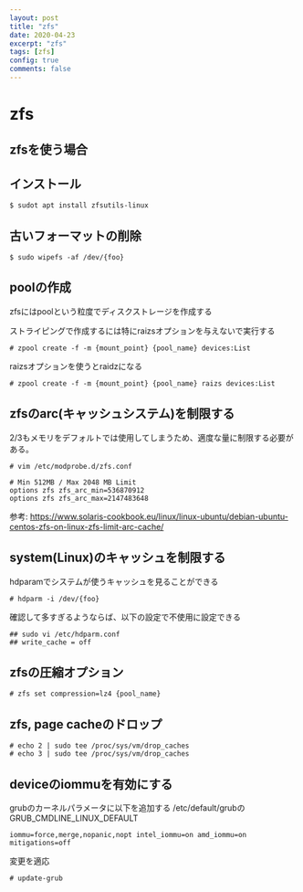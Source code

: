 ```yaml
---
layout: post
title: "zfs"
date: 2020-04-23
excerpt: "zfs"
tags: [zfs]
config: true
comments: false
---
```


# zfs
## zfsを使う場合


## インストール

```console
$ sudot apt install zfsutils-linux
```

## 古いフォーマットの削除

```console
$ sudo wipefs -af /dev/{foo}
```

## poolの作成
zfsにはpoolという粒度でディスクストレージを作成する

ストライピングで作成するには特にraizsオプションを与えないで実行する

```console
# zpool create -f -m {mount_point} {pool_name} devices:List
```

raizsオプションを使うとraidzになる

```console
# zpool create -f -m {mount_point} {pool_name} raizs devices:List
```

## zfsのarc(キャッシュシステム)を制限する
2/3もメモリをデフォルトでは使用してしまうため、適度な量に制限する必要がある。

```console
# vim /etc/modprobe.d/zfs.conf
```

```
# Min 512MB / Max 2048 MB Limit
options zfs zfs_arc_min=536870912
options zfs zfs_arc_max=2147483648
```

参考: https://www.solaris-cookbook.eu/linux/linux-ubuntu/debian-ubuntu-centos-zfs-on-linux-zfs-limit-arc-cache/

## system(Linux)のキャッシュを制限する
hdparamでシステムが使うキャッシュを見ることができる

```console
# hdparm -i /dev/{foo}
```
確認して多すぎるようならば、以下の設定で不使用に設定できる

```console
## sudo vi /etc/hdparm.conf
## write_cache = off
```

## zfsの圧縮オプション

```console
# zfs set compression=lz4 {pool_name}
```

## zfs, page cacheのドロップ

```console
# echo 2 | sudo tee /proc/sys/vm/drop_caches
# echo 3 | sudo tee /proc/sys/vm/drop_caches
```

## deviceのiommuを有効にする
grubのカーネルパラメータに以下を追加する
/etc/default/grubのGRUB_CMDLINE_LINUX_DEFAULT

```console
iommu=force,merge,nopanic,nopt intel_iommu=on amd_iommu=on mitigations=off
```
変更を適応

```console
# update-grub
```
